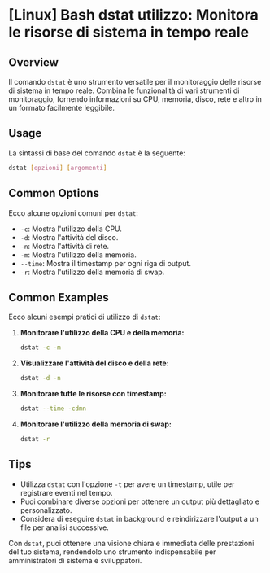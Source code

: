 # [Linux] Bash dstat utilizzo: Monitora le risorse di sistema in tempo reale

## Overview
Il comando `dstat` è uno strumento versatile per il monitoraggio delle risorse di sistema in tempo reale. Combina le funzionalità di vari strumenti di monitoraggio, fornendo informazioni su CPU, memoria, disco, rete e altro in un formato facilmente leggibile.

## Usage
La sintassi di base del comando `dstat` è la seguente:

```bash
dstat [opzioni] [argomenti]
```

## Common Options
Ecco alcune opzioni comuni per `dstat`:

- `-c`: Mostra l'utilizzo della CPU.
- `-d`: Mostra l'attività del disco.
- `-n`: Mostra l'attività di rete.
- `-m`: Mostra l'utilizzo della memoria.
- `--time`: Mostra il timestamp per ogni riga di output.
- `-r`: Mostra l'utilizzo della memoria di swap.

## Common Examples
Ecco alcuni esempi pratici di utilizzo di `dstat`:

1. **Monitorare l'utilizzo della CPU e della memoria:**

   ```bash
   dstat -c -m
   ```

2. **Visualizzare l'attività del disco e della rete:**

   ```bash
   dstat -d -n
   ```

3. **Monitorare tutte le risorse con timestamp:**

   ```bash
   dstat --time -cdmn
   ```

4. **Monitorare l'utilizzo della memoria di swap:**

   ```bash
   dstat -r
   ```

## Tips
- Utilizza `dstat` con l'opzione `-t` per avere un timestamp, utile per registrare eventi nel tempo.
- Puoi combinare diverse opzioni per ottenere un output più dettagliato e personalizzato.
- Considera di eseguire `dstat` in background e reindirizzare l'output a un file per analisi successive.

Con `dstat`, puoi ottenere una visione chiara e immediata delle prestazioni del tuo sistema, rendendolo uno strumento indispensabile per amministratori di sistema e sviluppatori.